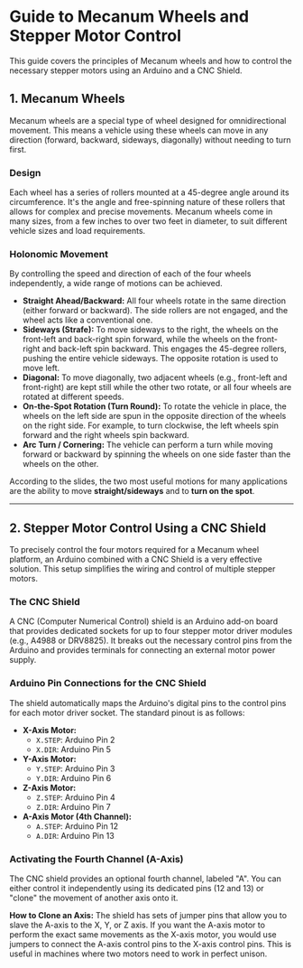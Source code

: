 # Guide to Mecanum Wheels and Stepper Motor Control

This guide covers the principles of Mecanum wheels and how to control the necessary stepper motors using an Arduino and a CNC Shield.

## 1. Mecanum Wheels

Mecanum wheels are a special type of wheel designed for omnidirectional movement. This means a vehicle using these wheels can move in any direction (forward, backward, sideways, diagonally) without needing to turn first.

### Design
Each wheel has a series of rollers mounted at a 45-degree angle around its circumference. It's the angle and free-spinning nature of these rollers that allows for complex and precise movements. Mecanum wheels come in many sizes, from a few inches to over two feet in diameter, to suit different vehicle sizes and load requirements.

### Holonomic Movement
By controlling the speed and direction of each of the four wheels independently, a wide range of motions can be achieved.

* **Straight Ahead/Backward:** All four wheels rotate in the same direction (either forward or backward). The side rollers are not engaged, and the wheel acts like a conventional one.
* **Sideways (Strafe):** To move sideways to the right, the wheels on the front-left and back-right spin forward, while the wheels on the front-right and back-left spin backward. This engages the 45-degree rollers, pushing the entire vehicle sideways. The opposite rotation is used to move left.
* **Diagonal:** To move diagonally, two adjacent wheels (e.g., front-left and front-right) are kept still while the other two rotate, or all four wheels are rotated at different speeds.
* **On-the-Spot Rotation (Turn Round):** To rotate the vehicle in place, the wheels on the left side are spun in the opposite direction of the wheels on the right side. For example, to turn clockwise, the left wheels spin forward and the right wheels spin backward.
* **Arc Turn / Cornering:** The vehicle can perform a turn while moving forward or backward by spinning the wheels on one side faster than the wheels on the other.

According to the slides, the two most useful motions for many applications are the ability to move **straight/sideways** and to **turn on the spot**.

---

## 2. Stepper Motor Control Using a CNC Shield

To precisely control the four motors required for a Mecanum wheel platform, an Arduino combined with a CNC Shield is a very effective solution. This setup simplifies the wiring and control of multiple stepper motors.

### The CNC Shield
A CNC (Computer Numerical Control) shield is an Arduino add-on board that provides dedicated sockets for up to four stepper motor driver modules (e.g., A4988 or DRV8825). It breaks out the necessary control pins from the Arduino and provides terminals for connecting an external motor power supply.

### Arduino Pin Connections for the CNC Shield
The shield automatically maps the Arduino's digital pins to the control pins for each motor driver socket. The standard pinout is as follows:

* **X-Axis Motor:**
    * `X.STEP`: Arduino Pin 2
    * `X.DIR`: Arduino Pin 5
* **Y-Axis Motor:**
    * `Y.STEP`: Arduino Pin 3
    * `Y.DIR`: Arduino Pin 6
* **Z-Axis Motor:**
    * `Z.STEP`: Arduino Pin 4
    * `Z.DIR`: Arduino Pin 7
* **A-Axis Motor (4th Channel):**
    * `A.STEP`: Arduino Pin 12
    * `A.DIR`: Arduino Pin 13

### Activating the Fourth Channel (A-Axis)

The CNC shield provides an optional fourth channel, labeled "A". You can either control it independently using its dedicated pins (12 and 13) or "clone" the movement of another axis onto it.

**How to Clone an Axis:**
The shield has sets of jumper pins that allow you to slave the A-axis to the X, Y, or Z axis. If you want the A-axis motor to perform the exact same movements as the X-axis motor, you would use jumpers to connect the A-axis control pins to the X-axis control pins. This is useful in machines where two motors need to work in perfect unison.